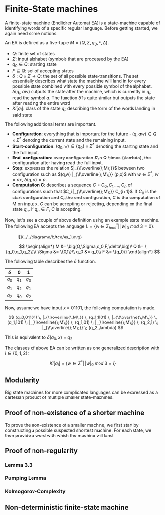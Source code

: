 # Finite-State machines

A finite-state machine (Endlicher Automat EA) is a state-machine capable of identifying words of a specific regular
language. Before getting started, we again need some notions.

An EA is defined as a five-tuple $M=(Q,\Sigma,q_0,F,\Delta)$.

- $Q$: finite set of states
- $\Sigma$: input alphabet (symbols that are processed by the EA)
- $q_0 \in Q$: starting state
- $F \subseteq Q$: set of accepting states
- $\delta: Q \times \Sigma \to Q$: the set of all possible state-transitions. The set essentially describes what state
  the machine will land in for every possible state combined with every possible symbol of the alphabet.
  $\delta(q_i,aw)$ outputs the state after the machine, which is currently in $q_i$, read the symbol $a$. The function
  $\hat{\delta}$ is quite similar but outputs the state after reading the entire word
- $Kl[q_i]$: class of the state $q_i$, describing the form of the words landing in said state

The following additional terms are important.

- **Configuration**: everything that is important for the future - $(q, aw) \in Q \times \Sigma^*$ denoting the current
  state and the remaining input.
- **Start-configuration**: $(q_0, w) \in \{q_0\} \times \Sigma^*$ denoting the starting state and the full input.
- **End-configuration**: every configuration $\in Q \times \{\lambda\}, the configuration after having read the full
  input.
- **Step**: expresses the relation $|_{\!\overline{\;M\;}}$ between two configuration such as
  $(q,w) |_{\!\overline{\;M\;}} (p,x)$ with $w \in \Sigma^*$, $w = ax$, $\delta(q,a)=p$.
- **Computation C**: describes a sequence $C = C_0,C_1,...,C_n$ of configurations such that $C_i |_{\!\overline{\;M\;}}
  C_{i+1}$. If $C_0$ is the start configuration and $C_n$ the end configuration, C is the computation of M on input x.
  $C$ can be accepting or rejecting, depending on the final state $q_n$. If $q_n \in F$, $C$ is accepting.

Now, let's see a couple of above definition using an example state machine. The following EA accepts the language
$L=\{w\in\Sigma_{bool}^* \big|\, |w|_0 \: mod\: 3 = 0\}$.

<figure markdown>
![](../../diagrams/b/tcs/ea_1.svg)
</figure>

$$
\begin{align*}
M &= \big(Q,\Sigma,q_0,F,\delta\big)\\
Q &= \{q_0,q_1,q_2\}\\
\Sigma &= \{0,1\}\\
q_0 &= q_0\\
F &= \{q_0\}
\end{align*}
$$

The following table describes the $\delta$ function.

| $\delta$ | 0     | 1     |
|----------|-------|-------|
| $q_0$    | $q_1$ | $q_0$ |
| $q_1$    | $q_2$ | $q_1$ |
| $q_2$    | $q_0$ | $q_2$ |

Now, assume we have input $x=01101$, the following computation is made.

$$
(q_0,01101) \; |_{\!\overline{\;M\;}} \; (q_1,1101) \; |_{\!\overline{\;M\;}} \; (q_1,101) \;
|_{\!\overline{\;M\;}} \; (q_1,01) \; |_{\!\overline{\;M\;}} \; (q_2,1) \; |_{\!\overline{\;M\;}} \; (q_2,\lambda)
$$

This is equivalent to $\hat{\delta}(q_0,x)=q_2$

The classes of above EA can be written as one generalized description with $i\in\{0,1,2\}$:

$$
Kl[q_i] = \big\{w \in \Sigma^* \big| \, |w|_0 \; mod \; 3 = i \big\}
$$

## Modularity

Big state machines for more complicated languages can be expressed as a cartesian product of multiple smaller
state-machines.

## Proof of non-existence of a shorter machine

To prove the non-existence of a smaller machine, we first start by constructing a possible suspected shortest
machine. For each state, we then provide a word with which the machine will land

## Proof of non-regularity

### Lemma 3.3

### Pumping Lemma

### Kolmogorov-Complexity

## Non-deterministic finite-state machine